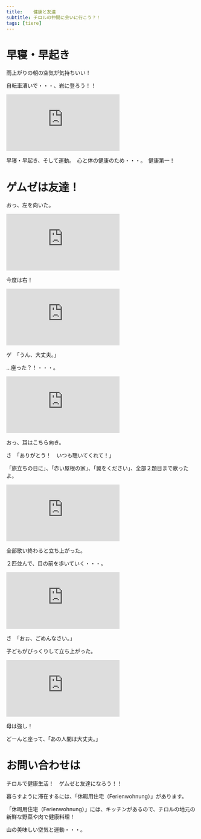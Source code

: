 ```yaml
---
title:    健康と友達
subtitle: チロルの仲間に会いに行こう？！
tags: [tiere]
---
```


# 早寝・早起き

雨上がりの朝の空気が気持ちいい！　　

自転車漕いで・・・、岩に登ろう！！

![20240801martinswand](https://piwigo.schickl.de/i.php?/upload/2024/08/02/20240802154757-3d39afe9-me.jpg)

早寝・早起き、そして運動。　心と体の健康のため・・・。　健康第一！


# ゲムゼは友達！

おっ、左を向いた。

![20240802gemuse1l](https://piwigo.schickl.de/i.php?/upload/2024/08/02/20240802152049-3daf8f74-me.jpg)

今度は右！

![20240802gemse1r](https://piwigo.schickl.de/i.php?/upload/2024/08/02/20240802152233-a11bdfcd-me.jpg)

ゲ　「うん、大丈夫。」

...座った？！・・・。　

![20240802gemse1s](https://piwigo.schickl.de/i.php?/upload/2024/08/02/20240802152431-30b048dc-me.jpg)

おっ、耳はこちら向き。

さ　「ありがとう！　いつも聴いてくれて！」

「旅立ちの日に」、「赤い屋根の家」、「翼をください」、全部２題目まで歌ったよ。

![20240802gemse3](https://piwigo.schickl.de/i.php?/upload/2024/08/02/20240802153013-47467ac1-me.jpg)

全部歌い終わると立ち上がった。

２匹並んで、目の前を歩いていく・・・。

![20240802gemse21](https://piwigo.schickl.de/i.php?/upload/2024/08/02/20240802154154-88761cb9-me.jpg)

さ　「おぉ、ごめんなさい。」

子どもがびっくりして立ち上がった。

![20240802gemse22](https://piwigo.schickl.de/i.php?/upload/2024/08/02/20240802154429-25dd0df2-me.jpg)

母は強し！　

どーんと座って、「あの人間は大丈夫。」


# お問い合わせは

チロルで健康生活！　ゲムゼと友達になろう！！

暮らすように滞在するには、「休暇用住宅（Ferienwohnung）」があります。　

「休暇用住宅（Ferienwohnung）」には、キッチンがあるので、チロルの地元の新鮮な野菜や肉で健康料理！

山の美味しい空気と運動・・・。


